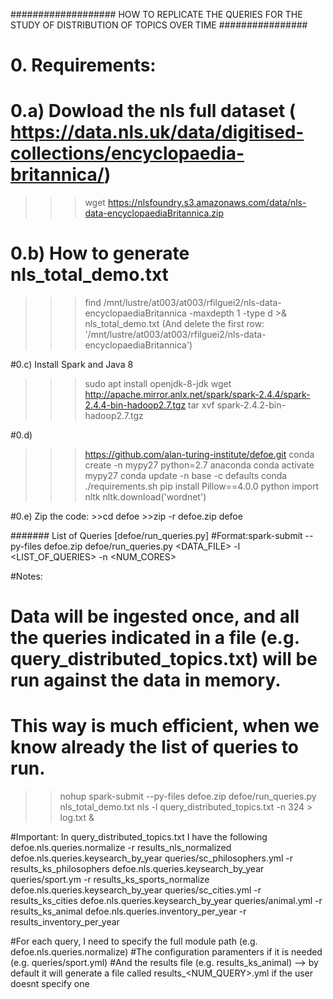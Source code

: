 ################### HOW TO REPLICATE THE QUERIES FOR THE STUDY OF DISTRIBUTION OF TOPICS OVER TIME ################
# 0. Requirements:
# 0.a) Dowload the nls full dataset ( https://data.nls.uk/data/digitised-collections/encyclopaedia-britannica/)
>>> wget https://nlsfoundry.s3.amazonaws.com/data/nls-data-encyclopaediaBritannica.zip 

# 0.b) How to generate nls_total_demo.txt
>>> find /mnt/lustre/at003/at003/rfilguei2/nls-data-encyclopaediaBritannica -maxdepth 1 -type d >& nls_total_demo.txt
(And delete the first row: '/mnt/lustre/at003/at003/rfilguei2/nls-data-encyclopaediaBritannica')

#0.c) Install Spark and Java 8 
>>> sudo apt install openjdk-8-jdk
>>> wget http://apache.mirror.anlx.net/spark/spark-2.4.4/spark-2.4.4-bin-hadoop2.7.tgz
>>> tar xvf spark-2.4.2-bin-hadoop2.7.tgz

#0.d)
>>> https://github.com/alan-turing-institute/defoe.git
>>> conda create -n mypy27 python=2.7 anaconda
>>> conda activate mypy27
>>> conda update -n base -c defaults conda
>>> ./requirements.sh
>>> pip install Pillow==4.0.0
>>> python
>>> import nltk
>>> nltk.download('wordnet')

#0.e) Zip the code:
        >>cd defoe
	>>zip -r defoe.zip defoe

####### List of  Queries [defoe/run_queries.py]
#Format:spark-submit --py-files defoe.zip defoe/run_queries.py <DATA_FILE> <DATA MODEL> -l <LIST_OF_QUERIES> -n <NUM_CORES>

#Notes:
# Data will be ingested once, and all the queries indicated in a file (e.g. query_distributed_topics.txt) will be run against the data in memory.
# This way is much efficient, when we know already the list of queries to run. 

>> nohup spark-submit --py-files defoe.zip defoe/run_queries.py nls_total_demo.txt nls -l query_distributed_topics.txt -n 324 > log.txt &

#Important: In query_distributed_topics.txt I have the following
defoe.nls.queries.normalize -r results_nls_normalized
defoe.nls.queries.keysearch_by_year queries/sc_philosophers.yml -r results_ks_philosophers
defoe.nls.queries.keysearch_by_year queries/sport.ym -r results_ks_sports_normalize
defoe.nls.queries.keysearch_by_year queries/sc_cities.yml -r results_ks_cities
defoe.nls.queries.keysearch_by_year queries/animal.yml -r results_ks_animal
defoe.nls.queries.inventory_per_year -r results_inventory_per_year

#For each query, I need to specify the full module path (e.g. defoe.nls.queries.normalize)
#The configuration paramenters if it is needed (e.g. queries/sport.yml)
#And the results file (e.g. results_ks_animal) --> by default it will generate a file called results_<NUM_QUERY>.yml if the user doesnt specify one



